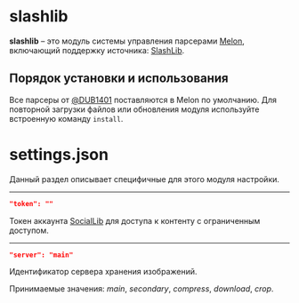 # slashlib
**slashlib** – это модуль системы управления парсерами [Melon](https://github.com/DUB1401/Melon), включающий поддержку источника: [SlashLib](https://slashlib.me/).

## Порядок установки и использования
Все парсеры от [@DUB1401](https://github.com/DUB1401) поставляются в Melon по умолчанию. Для повторной загрузки файлов или обновления модуля используйте встроенную команду `install`.

# settings.json
Данный раздел описывает специфичные для этого модуля настройки.
___
```JSON
"token": ""
```
Токен аккаунта [SocialLib](https://lib.social/) для доступа к контенту с ограниченным доступом.
___
```JSON
"server": "main"
```
Идентификатор сервера хранения изображений. 

Принимаемые значения: _main_, _secondary_, _compress_, _download_, _crop_.
